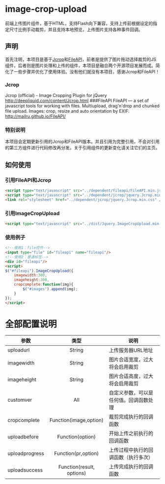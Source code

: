 # image-crop-upload
前端上传图片组件，基于HTML，支持Flash向下兼容，支持上传前根据设定的指定尺寸比例手动裁剪，并且支持本地预览，上传图片支持各种事件回调。
## 声明
首先注明，本项目是基于[Jcrop](https://github.com/tapmodo/Jcrop)和[FileAPI](https://github.com/mailru/FileAPI)，前者是提供了图片拖动选择裁剪的JS组件，后者则是图片处理和上传的组件，本项目是融合两个开源项目发展而成。简化了一些步骤并优化了使用体验。没有他们就没有本项目，感谢Jcrop和FileAPI！
### Jcrop
Jcrop (official) - Image Cropping Plugin for jQuery 
http://deepliquid.com/content/Jcrop.html
###FileAPI
FileAPI — a set of javascript tools for working with files. Multiupload, drag'n'drop and chunked file upload. Images: crop, resize and auto orientation by EXIF. 
http://mailru.github.io/FileAPI/
### 特别说明
本项目会定期更新引用的Jcrop和FileAPI版本。并且引用为完整引用，不会对引用的第三方组件进行代码修改再分发。关于引用组件的更新变化请关注它们的主页。
## 如何使用
### 引用FileAPI和Jcrop
```Html
<script type="text/javascript" src="../dependent/fileapi/FileAPI.min.js"></script>
<script type="text/javascript" src="../dependent/jcrop/jquery.Jcrop.min.js"></script>
<link rel="stylesheet" href="../dependent/jcrop/jquery.Jcrop.min.css" />
```
### 引用ImageCropUpload
```Html
<script type="text/javascript" src="../dist/Jquery.ImageCropUpload.min.js"></script>
```
### 使用例子
```Html
<!--使用1：file控件-->
<input type="file" id="fileapi" name="fileapi"/>
<!--使用2：普通标签-->
<div id="fileapi"/>
<script>
$("#fileapi").ImageCropUpload({
	imagewidth:300,
	imageheight:300,
	cropcomplete:function(img){
		$("#images").append(img);
	}
});
</script>
```
# 全部配置说明
|参数        |类型|说明|
|-------- | :----: | --------  |
|uploadurl        |String|上传服务器URL地址|
|imagewidth        |String|图片合适宽度，过大将会启用裁剪|
|imageheight        |String|图片合适高度，过大将会启用裁剪|
|customver        |All|自定义参数，可以是任何值。回调函数处理 | 
|cropcomplete        |Function(image,option) |裁剪完成执行的回调函数|
|uploadbefore        |Function(option)  |开始上传之前执行的回调函数|
|uploadprogress  |Function(pr,option)|上传过程中执行的回调函数（执行多次）|
|uploadsuccess        |Function(result, options)|上传完成执行的回调函数|
